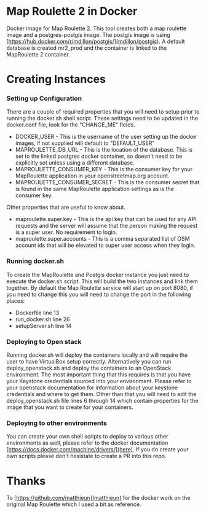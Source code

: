 # Map Roulette 2 in Docker
Docker image for Map Roulette 2. This tool creates both a map roulette image and a postgres-postgis image. The postgis image is using [https://hub.docker.com/r/mdillon/postgis/](mdillon/postgis). A default database is created mr2_prod and the container is linked to the MapRoulette 2 container.

# Creating Instances

### Setting up Configuration

There are a couple of required properties that you will need to setup prior to running the docker.sh shell script. These settings need to be updated in the docker.conf file, look for the "CHANGE_ME" fields.

* DOCKER_USER - This is the username of the user setting up the docker images, if not supplied will default to "DEFAULT_USER"
* MAPROULETTE_DB_URL - This is the location of the database. This is set to the linked postgres docker container, so doesn't need to be explicitly set unless using a different database.
* MAPROULETTE_CONSUMER_KEY - This is the consumer key for your MapRoulette application in your openstreetmap.org account. 
* MAPROULETTE_CONSUMER_SECRET - This is the consumer secret that is found in the same MapRoulette application settings as is the consumer key. 

Other properties that are useful to know about.

* maproulette.super.key - This is the api key that can be used for any API requests and the server will assume that the person making the request is a super user. No requirement to login.
* maproulette.super.accounts - This is a comma separated list of OSM account ids that will be elevated to super user access when they login. 

### Running docker.sh

To create the MapRoulette and Postgis docker instance you just need to execute the docker.sh script. This will build the two instances and link them together. By default the Map Roulette service will start up on port 8080, if you need to change this you will need to change the port in the following places:

* Dockerfile line 13
* run_docker.sh line 26
* setupServer.sh line 14

### Deploying to Open stack

Running docker.sh will deploy the containers locally and will require the user to have VirtualBox setup correctly. Alternatively you can run deploy_openstack.sh and deploy the containers to an OpenStack environment. The most important thing that this requires is that you have your Keystone credentials sourced into your environment. Please refer to your openstack documentation for information about your keystone credentials and where to get them. Other than that you will need to edit the deploy_openstack.sh file lines 6 through 14 which contain properties for the image that you want to create for your containers. 

### Deploying to other environments

You can create your own shell scripts to deploy to various other environments as well, please refer to the docker documentation [https://docs.docker.com/machine/drivers/](here). If you do create your own scripts please don't hesistate to create a PR into this repo.

# Thanks

To [https://github.com/matthieun](matthieun) for the docker work on the original Map Roulette which I used a bit as reference.
